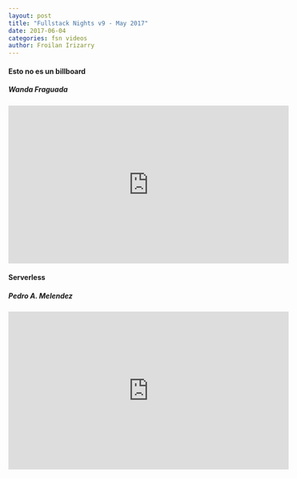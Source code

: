 ```yaml
---
layout: post
title: "Fullstack Nights v9 - May 2017"
date: 2017-06-04
categories: fsn videos
author: Froilan Irizarry
---
```


<div class="row top-bottom-buffer">
  <div class="col-lg-12 text-center">
    <h4>Esto no es un billboard</h4>
    <h5>Wanda Fraguada</h5>
    <iframe width="560" height="315" src="https://www.youtube.com/embed/jJxQaq_JCnE" frameborder="0" allowfullscreen></iframe>
  </div>
</div>
<div class="row top-bottom-buffer">
  <div class="col-lg-12 text-center">
    <h4>Serverless</h4>
    <h5>Pedro A. Melendez</h5>
    <iframe width="560" height="315" src="https://www.youtube.com/embed/8GRCHQHrKfM" frameborder="0" allowfullscreen></iframe>
  </div>
</div>
